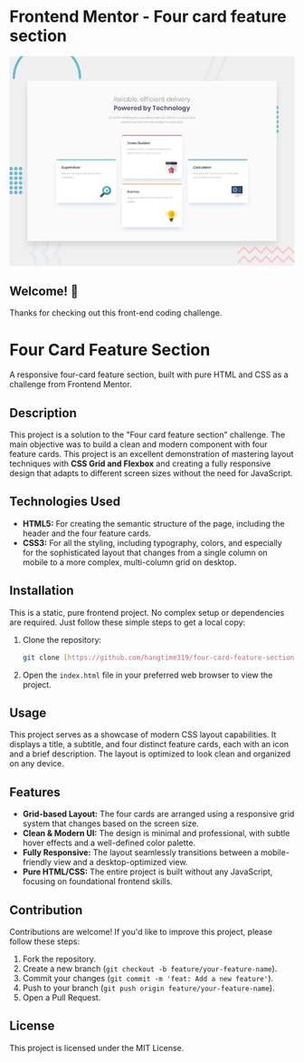 # Frontend Mentor - Four card feature section

![Design preview for the Four card feature section coding challenge](./design/desktop-preview.jpg)

## Welcome! 👋

Thanks for checking out this front-end coding challenge.

# Four Card Feature Section

A responsive four-card feature section, built with pure HTML and CSS as a challenge from Frontend Mentor.

## Description

This project is a solution to the "Four card feature section" challenge. The main objective was to build a clean and modern component with four feature cards. This project is an excellent demonstration of mastering layout techniques with **CSS Grid and Flexbox** and creating a fully responsive design that adapts to different screen sizes without the need for JavaScript.

## Technologies Used

* **HTML5:** For creating the semantic structure of the page, including the header and the four feature cards.
* **CSS3:** For all the styling, including typography, colors, and especially for the sophisticated layout that changes from a single column on mobile to a more complex, multi-column grid on desktop.

## Installation

This is a static, pure frontend project. No complex setup or dependencies are required. Just follow these simple steps to get a local copy:

1.  Clone the repository:
    ```bash
    git clone [https://github.com/hangtime319/four-card-feature-section.git](https://github.com/hangtime319/four-card-feature-section.git)
    ```
2.  Open the `index.html` file in your preferred web browser to view the project.

## Usage

This project serves as a showcase of modern CSS layout capabilities. It displays a title, a subtitle, and four distinct feature cards, each with an icon and a brief description. The layout is optimized to look clean and organized on any device.

## Features

* **Grid-based Layout:** The four cards are arranged using a responsive grid system that changes based on the screen size.
* **Clean & Modern UI:** The design is minimal and professional, with subtle hover effects and a well-defined color palette.
* **Fully Responsive:** The layout seamlessly transitions between a mobile-friendly view and a desktop-optimized view.
* **Pure HTML/CSS:** The entire project is built without any JavaScript, focusing on foundational frontend skills.

## Contribution

Contributions are welcome! If you'd like to improve this project, please follow these steps:

1.  Fork the repository.
2.  Create a new branch (`git checkout -b feature/your-feature-name`).
3.  Commit your changes (`git commit -m 'feat: Add a new feature'`).
4.  Push to your branch (`git push origin feature/your-feature-name`).
5.  Open a Pull Request.

## License

This project is licensed under the MIT License.
